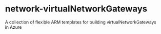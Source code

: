 # network-virtualNetworkGateways
A collection of flexible ARM templates for building virtualNetworkGateways in Azure
